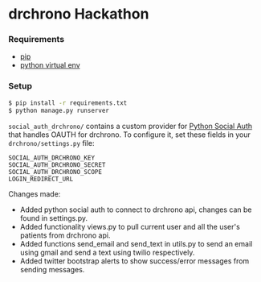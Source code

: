 # drchrono Hackathon

### Requirements
- [pip](https://pip.pypa.io/en/stable/)
- [python virtual env](https://packaging.python.org/installing/#creating-and-using-virtual-environments)

### Setup
``` bash
$ pip install -r requirements.txt
$ python manage.py runserver
```

`social_auth_drchrono/` contains a custom provider for [Python Social Auth](http://python-social-auth.readthedocs.io/en/latest/) that handles OAUTH for drchrono. To configure it, set these fields in your `drchrono/settings.py` file:

```
SOCIAL_AUTH_DRCHRONO_KEY
SOCIAL_AUTH_DRCHRONO_SECRET
SOCIAL_AUTH_DRCHRONO_SCOPE
LOGIN_REDIRECT_URL
```


Changes made:
- Added python social auth to connect to drchrono api, changes can be found in settings.py.
- Added functionality views.py to pull current user and all the user's patients from drchrono api.
- Added functions send_email and send_text in utils.py to send an email using gmail and send a text using twilio respectively.
- Added twitter bootstrap alerts to show success/error messages from sending messages.
